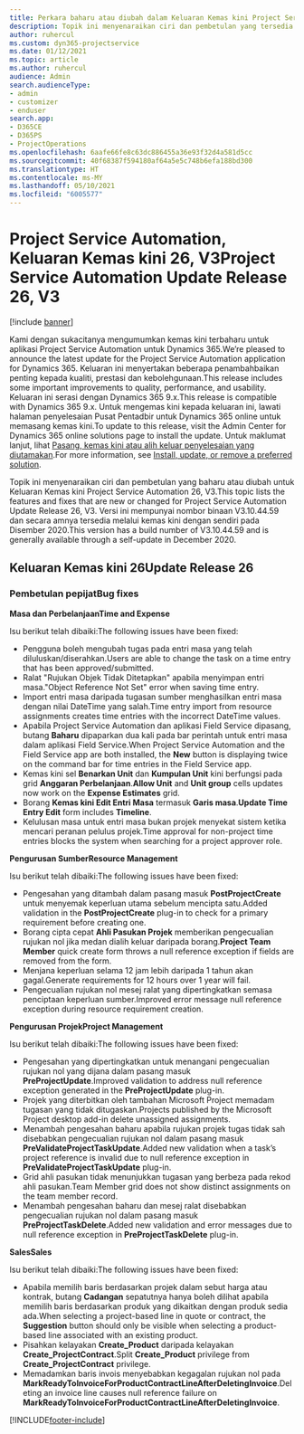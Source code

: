 ```yaml
---
title: Perkara baharu atau diubah dalam Keluaran Kemas kini Project Service Automation 26, V3
description: Topik ini menyenaraikan ciri dan pembetulan yang tersedia dalam Project Service Automation Keluaran Kemas kini 26, V3.
author: ruhercul
ms.custom: dyn365-projectservice
ms.date: 01/12/2021
ms.topic: article
ms.author: ruhercul
audience: Admin
search.audienceType:
- admin
- customizer
- enduser
search.app:
- D365CE
- D365PS
- ProjectOperations
ms.openlocfilehash: 6aafe66fe8c63dc886455a36e93f32d4a581d5cc
ms.sourcegitcommit: 40f68387f594180af64a5e5c748b6efa188bd300
ms.translationtype: HT
ms.contentlocale: ms-MY
ms.lasthandoff: 05/10/2021
ms.locfileid: "6005577"
---
```

# <a name="project-service-automation-update-release-26-v3"></a><span data-ttu-id="befc8-103">Project Service Automation, Keluaran Kemas kini 26, V3</span><span class="sxs-lookup"><span data-stu-id="befc8-103">Project Service Automation Update Release 26, V3</span></span>

[!include [banner](../includes/psa-now-project-operations.md)]

<span data-ttu-id="befc8-104">Kami dengan sukacitanya mengumumkan kemas kini terbaharu untuk aplikasi Project Service Automation untuk Dynamics 365.</span><span class="sxs-lookup"><span data-stu-id="befc8-104">We’re pleased to announce the latest update for the Project Service Automation application for Dynamics 365.</span></span> <span data-ttu-id="befc8-105">Keluaran ini menyertakan beberapa penambahbaikan penting kepada kualiti, prestasi dan kebolehgunaan.</span><span class="sxs-lookup"><span data-stu-id="befc8-105">This release includes some important improvements to quality, performance, and usability.</span></span> <span data-ttu-id="befc8-106">Keluaran ini serasi dengan Dynamics 365 9.x.</span><span class="sxs-lookup"><span data-stu-id="befc8-106">This release is compatible with Dynamics 365 9.x.</span></span> <span data-ttu-id="befc8-107">Untuk mengemas kini kepada keluaran ini, lawati halaman penyelesaian Pusat Pentadbir untuk Dynamics 365 online untuk memasang kemas kini.</span><span class="sxs-lookup"><span data-stu-id="befc8-107">To update to this release, visit the Admin Center for Dynamics 365 online solutions page to install the update.</span></span> <span data-ttu-id="befc8-108">Untuk maklumat lanjut, lihat [Pasang, kemas kini atau alih keluar penyelesaian yang diutamakan](/power-platform/admin/install-remove-preferred-solution).</span><span class="sxs-lookup"><span data-stu-id="befc8-108">For more information, see [Install, update, or remove a preferred solution](/power-platform/admin/install-remove-preferred-solution).</span></span>

<span data-ttu-id="befc8-109">Topik ini menyenaraikan ciri dan pembetulan yang baharu atau diubah untuk Keluaran Kemas kini Project Service Automation 26, V3.</span><span class="sxs-lookup"><span data-stu-id="befc8-109">This topic lists the features and fixes that are new or changed for Project Service Automation Update Release 26, V3.</span></span> <span data-ttu-id="befc8-110">Versi ini mempunyai nombor binaan V3.10.44.59 dan secara amnya tersedia melalui kemas kini dengan sendiri pada Disember 2020.</span><span class="sxs-lookup"><span data-stu-id="befc8-110">This version has a build number of V3.10.44.59 and is generally available through a self-update in December 2020.</span></span>

## <a name="update-release-26"></a><span data-ttu-id="befc8-111">Keluaran Kemas kini 26</span><span class="sxs-lookup"><span data-stu-id="befc8-111">Update Release 26</span></span>

### <a name="bug-fixes"></a><span data-ttu-id="befc8-112">Pembetulan pepijat</span><span class="sxs-lookup"><span data-stu-id="befc8-112">Bug fixes</span></span>

<span data-ttu-id="befc8-113">**Masa dan Perbelanjaan**</span><span class="sxs-lookup"><span data-stu-id="befc8-113">**Time and Expense**</span></span>

<span data-ttu-id="befc8-114">Isu berikut telah dibaiki:</span><span class="sxs-lookup"><span data-stu-id="befc8-114">The following issues have been fixed:</span></span>

- <span data-ttu-id="befc8-115">Pengguna boleh mengubah tugas pada entri masa yang telah diluluskan/diserahkan.</span><span class="sxs-lookup"><span data-stu-id="befc8-115">Users are able to change the task on a time entry that has been approved/submitted.</span></span>
- <span data-ttu-id="befc8-116">Ralat "Rujukan Objek Tidak Ditetapkan" apabila menyimpan entri masa.</span><span class="sxs-lookup"><span data-stu-id="befc8-116">"Object Reference Not Set" error when saving time entry.</span></span>
- <span data-ttu-id="befc8-117">Import entri masa daripada tugasan sumber menghasilkan entri masa dengan nilai DateTime yang salah.</span><span class="sxs-lookup"><span data-stu-id="befc8-117">Time entry import from resource assignments creates time entries with the incorrect DateTime values.</span></span>
- <span data-ttu-id="befc8-118">Apabila Project Service Automation dan aplikasi Field Service dipasang, butang **Baharu** dipaparkan dua kali pada bar perintah untuk entri masa dalam aplikasi Field Service.</span><span class="sxs-lookup"><span data-stu-id="befc8-118">When Project Service Automation and the Field Service app are both installed, the **New** button is displaying twice on the command bar for time entries in the Field Service app.</span></span>
- <span data-ttu-id="befc8-119">Kemas kini sel **Benarkan Unit** dan **Kumpulan Unit** kini berfungsi pada grid **Anggaran Perbelanjaan**.</span><span class="sxs-lookup"><span data-stu-id="befc8-119">**Allow Unit** and **Unit group** cells updates now work on the **Expense Estimates** grid.</span></span>
- <span data-ttu-id="befc8-120">Borang **Kemas kini Edit Entri Masa** termasuk **Garis masa**.</span><span class="sxs-lookup"><span data-stu-id="befc8-120">**Update Time Entry Edit** form includes **Timeline**.</span></span>
- <span data-ttu-id="befc8-121">Kelulusan masa untuk entri masa bukan projek menyekat sistem ketika mencari peranan pelulus projek.</span><span class="sxs-lookup"><span data-stu-id="befc8-121">Time approval for non-project time entries blocks the system when searching for a project approver role.</span></span>

<span data-ttu-id="befc8-122">**Pengurusan Sumber**</span><span class="sxs-lookup"><span data-stu-id="befc8-122">**Resource Management**</span></span>

<span data-ttu-id="befc8-123">Isu berikut telah dibaiki:</span><span class="sxs-lookup"><span data-stu-id="befc8-123">The following issues have been fixed:</span></span>

- <span data-ttu-id="befc8-124">Pengesahan yang ditambah dalam pasang masuk **PostProjectCreate** untuk menyemak keperluan utama sebelum mencipta satu.</span><span class="sxs-lookup"><span data-stu-id="befc8-124">Added validation in the **PostProjectCreate** plug-in to check for a primary requirement before creating one.</span></span>
- <span data-ttu-id="befc8-125">Borang cipta cepat **Ahli Pasukan Projek** memberikan pengecualian rujukan nol jika medan dialih keluar daripada borang.</span><span class="sxs-lookup"><span data-stu-id="befc8-125">**Project Team Member** quick create form throws a null reference exception if fields are removed from the form.</span></span>
- <span data-ttu-id="befc8-126">Menjana keperluan selama 12 jam lebih daripada 1 tahun akan gagal.</span><span class="sxs-lookup"><span data-stu-id="befc8-126">Generate requirements for 12 hours over 1 year will fail.</span></span>
- <span data-ttu-id="befc8-127">Pengecualian rujukan nol mesej ralat yang dipertingkatkan semasa penciptaan keperluan sumber.</span><span class="sxs-lookup"><span data-stu-id="befc8-127">Improved error message null reference exception during resource requirement creation.</span></span>

<span data-ttu-id="befc8-128">**Pengurusan Projek**</span><span class="sxs-lookup"><span data-stu-id="befc8-128">**Project Management**</span></span>

<span data-ttu-id="befc8-129">Isu berikut telah dibaiki:</span><span class="sxs-lookup"><span data-stu-id="befc8-129">The following issues have been fixed:</span></span>

- <span data-ttu-id="befc8-130">Pengesahan yang dipertingkatkan untuk menangani pengecualian rujukan nol yang dijana dalam pasang masuk **PreProjectUpdate**.</span><span class="sxs-lookup"><span data-stu-id="befc8-130">Improved validation to address null reference exception generated in the **PreProjectUpdate** plug-in.</span></span>
- <span data-ttu-id="befc8-131">Projek yang diterbitkan oleh tambahan Microsoft Project memadam tugasan yang tidak ditugaskan.</span><span class="sxs-lookup"><span data-stu-id="befc8-131">Projects published by the Microsoft Project desktop add-in delete unassigned assignments.</span></span>
- <span data-ttu-id="befc8-132">Menambah pengesahan baharu apabila rujukan projek tugas tidak sah disebabkan pengecualian rujukan nol dalam pasang masuk **PreValidateProjectTaskUpdate**.</span><span class="sxs-lookup"><span data-stu-id="befc8-132">Added new validation when a task’s project reference is invalid due to null reference exception in **PreValidateProjectTaskUpdate** plug-in.</span></span>
- <span data-ttu-id="befc8-133">Grid ahli pasukan tidak menunjukkan tugasan yang berbeza pada rekod ahli pasukan.</span><span class="sxs-lookup"><span data-stu-id="befc8-133">Team Member grid does not show distinct assignments on the team member record.</span></span>
- <span data-ttu-id="befc8-134">Menambah pengesahan baharu dan mesej ralat disebabkan pengecualian rujukan nol dalam pasang masuk **PreProjectTaskDelete**.</span><span class="sxs-lookup"><span data-stu-id="befc8-134">Added new validation and error messages due to null reference exception in **PreProjectTaskDelete** plug-in.</span></span>

<span data-ttu-id="befc8-135">**Sales**</span><span class="sxs-lookup"><span data-stu-id="befc8-135">**Sales**</span></span>

<span data-ttu-id="befc8-136">Isu berikut telah dibaiki:</span><span class="sxs-lookup"><span data-stu-id="befc8-136">The following issues have been fixed:</span></span>

- <span data-ttu-id="befc8-137">Apabila memilih baris berdasarkan projek dalam sebut harga atau kontrak, butang **Cadangan** sepatutnya hanya boleh dilihat apabila memilih baris berdasarkan produk yang dikaitkan dengan produk sedia ada.</span><span class="sxs-lookup"><span data-stu-id="befc8-137">When selecting a project-based line in quote or contract, the **Suggestion** button should only be visible when selecting a product-based line associated with an existing product.</span></span>
- <span data-ttu-id="befc8-138">Pisahkan kelayakan **Create_Product** daripada kelayakan **Create_ProjectContract**.</span><span class="sxs-lookup"><span data-stu-id="befc8-138">Split **Create_Product** privilege from **Create_ProjectContract** privilege.</span></span>
- <span data-ttu-id="befc8-139">Memadamkan baris invois menyebabkan kegagalan rujukan nol pada **MarkReadyToInvoiceForProductContractLineAfterDeletingInvoice**.</span><span class="sxs-lookup"><span data-stu-id="befc8-139">Deleting an invoice line causes null reference failure on **MarkReadyToInvoiceForProductContractLineAfterDeletingInvoice**.</span></span>


[!INCLUDE[footer-include](../includes/footer-banner.md)]